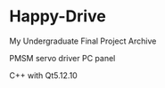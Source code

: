 # Happy-Drive

My Undergraduate Final Project Archive

PMSM servo driver PC panel

C++ with Qt5.12.10
